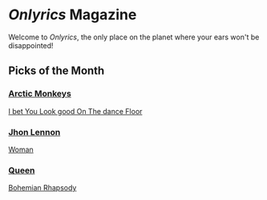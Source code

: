 # _Onlyrics_ Magazine

Welcome to _Onlyrics_, the only place on the planet where your ears won't be disappointed!



## Picks of the Month

### [Arctic Monkeys](/writer/arctic_monkeys.md)

[I bet You Look good On The dance Floor](song/feb/i_bet_you_look_good_on_the_dancefloor.md)

### [Jhon Lennon](writer/john_lennon.md)

[Woman](song/feb/woman.md)

### [Queen](writer/queen.md)

[Bohemian Rhapsody](song/feb/Bohemian_Rhapsody.md)